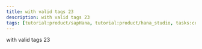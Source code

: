 ```yaml
---
title: with valid tags 23
description: with valid tags 23
tags: [tutorial:product/sapHana, tutorial:product/hana_studio, tasks:consider/87804042209713094313332]
---
```


with valid tags 23
